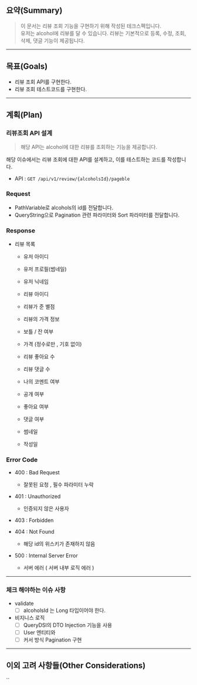 ## 요약(Summary)

> 이 문서는 리뷰 조회 기능을 구현하기 위해 작성된 테크스펙입니다.<br>
> 유저는 alcohol에 리뷰를 달 수 있습니다. 리뷰는 기본적으로 등록, 수정, 조회, 삭제, 댓글 기능이 제공됩니다. <br>
---------

## 목표(Goals)

- 리뷰 조회 API를 구현한다.
- 리뷰 조회 테스트코드를 구현한다.

---------

## 계획(Plan)

### 리뷰조회 API 설계

> 해당 API는 alcohol에 대한 리뷰를 조회하는 기능을 제공합니다.

해당 이슈에서는 리뷰 조회에 대한 API를 설계하고, 이를 테스트하는 코드를 작성합니다.

- API  :  `GET /api/v1/review/{alcoholsId}/pageble`

### **Request**

- PathVariable로 alcohols의 id를 전달합니다.<br>
- QueryString으로 Pagination 관련 파라미터와 Sort 파라미터를 전달합니다.

### **Response**

- 리뷰 목록
  - 유저 아이디
  - 유저 프로필(썸네일)
  - 유저 닉네임

  - 리뷰 아이디
  - 리뷰가 준 별점
  - 리뷰의 가격 정보
  - 보틀 / 잔 여부
  - 가격 (정수로만 , 기호 없이)
  - 리뷰 좋아요 수
  - 리뷰 댓글 수

  - 나의 코멘트 여부
  - 공개 여부
  - 좋아요 여부
  - 댓글 여부

  - 썸네일
  - 작성일

### **Error Code**

- 400 : Bad Request
  - 잘못된 요청 , 필수 파라미터 누락
- 401 : Unauthorized
  - 인증되지 않은 사용자
- 403 : Forbidden

- 404 : Not Found
  - 해당 id의 위스키가 존재하지 않음
- 500 : Internal Server Error
  - 서버 에러 ( 서버 내부 로직 에러 )

------

### 체크 해야하는 이슈 사항

- validate
  - [ ] alcoholsId 는 Long 타입이어야 한다.

- 비지니스 로직
  - [ ] QueryDSl의 DTO Injection 기능을 사용
  - [ ] User 엔티티와
  - [ ] 커서 방식 Pagination 구현

---------

## 이외 고려 사항들(Other Considerations)

``
